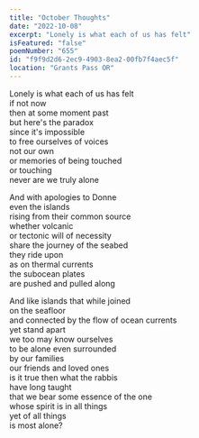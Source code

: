 ```yaml
---
title: "October Thoughts"
date: "2022-10-08"
excerpt: "Lonely is what each of us has felt"
isFeatured: "false"
poemNumber: "655"
id: "f9f9d2d6-2ec9-4903-8ea2-00fb7f4aec5f"
location: "Grants Pass OR"
---
```


Lonely is what each of us has felt  
if not now  
then at some moment past  
but here's the paradox  
since it's impossible  
to free ourselves of voices  
not our own  
or memories of being touched  
or touching  
never are we truly alone

And with apologies to Donne  
even the islands  
rising from their common source  
whether volcanic  
or tectonic will of necessity  
share the journey of the seabed  
they ride upon  
as on thermal currents  
the subocean plates  
are pushed and pulled along

And like islands that while joined  
on the seafloor  
and connected by the flow of ocean currents  
yet stand apart  
we too may know ourselves  
to be alone even surrounded  
by our families  
our friends and loved ones  
is it true then what the rabbis  
have long taught  
that we bear some essence of the one  
whose spirit is in all things  
yet of all things  
is most alone?
